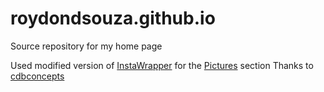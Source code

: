 roydondsouza.github.io
======================
Source repository for my home page

Used modified version of <a target="_blank" href="https://github.com/cdbconcepts/InstaWrapper">InstaWrapper</a> for the <a target="_blank" href="http://roydondsouza.com/#pictures">Pictures</a> section
Thanks to  <a target="_blank" href="https://github.com/cdbconcepts">cdbconcepts</a> 
